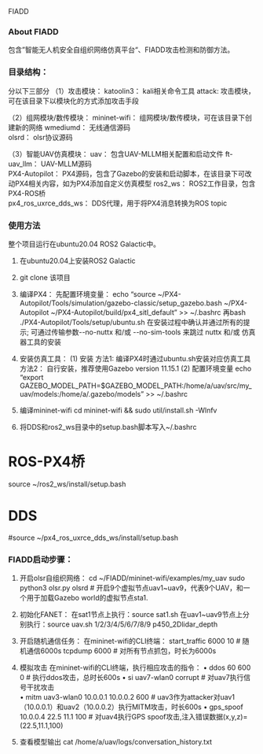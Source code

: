 ﻿FIADD


### About FIADD
包含”智能无人机安全自组织网络仿真平台“、FIADD攻击检测和防御方法。


### 目录结构：
分以下三部分
（1）攻击模块：
katoolin3：		kali相关命令工具
attack:		攻击模块，可在该目录下以模块化的方式添加攻击手段 
     
（2）组网模块/数传模块：
mininet-wifi：	组网模块/数传模块，可在该目录下创建新的网络
wmediumd：		无线通信源码   
olsrd：		olsr协议源码   
   
（3）智能UAV仿真模块：
uav：			包含UAV-MLLM相关配置和启动文件
ft-uav_llm：		UAV-MLLM源码              
PX4-Autopilot：	PX4源码，包含了Gazebo的安装和启动脚本，在该目录下可改动PX4相关内容，如为PX4添加自定义仿真模型
ros2_ws：		ROS2工作目录，包含PX4-ROS桥		
px4_ros_uxrce_dds_ws：	DDS代理，用于将PX4消息转换为ROS topic


### 使用方法
整个项目运行在ubuntu20.04 ROS2 Galactic中。
1. 在ubuntu20.04上安装ROS2 Galactic
2. git clone 该项目
3. 编译PX4：
先配置环境变量：
echo “source ~/PX4-Autopilot/Tools/simulation/gazebo-classic/setup_gazebo.bash ~/PX4-Autopilot ~/PX4-Autopilot/build/px4_sitl_default” >> ~/.bashrc
再bash ./PX4-Autopilot/Tools/setup/ubuntu.sh
	在安装过程中确认并通过所有的提示;
	可通过传输参数--no-nuttx 和/或 --no-sim-tools 来跳过 nuttx 和/或 仿真器工具的安装
4. 安装仿真工具：
(1) 安装
方法1:  编译PX4时通过ubuntu.sh安装对应仿真工具
方法2：  自行安装，推荐使用Gazebo version 11.15.1
(2) 配置环境变量
echo “export GAZEBO_MODEL_PATH=$GAZEBO_MODEL_PATH:/home/a/uav/src/my_uav/models:/home/a/.gazebo/models” >> ~/.bashrc 

5. 编译mininet-wifi
cd mininet-wifi  && sudo util/install.sh -Wlnfv  

6. 将DDS和ros2_ws目录中的setup.bash脚本写入~/.bashrc
# ROS-PX4桥
source ~/ros2_ws/install/setup.bash
# DDS
#source ~/px4_ros_uxrce_dds_ws/install/setup.bash


### FIADD启动步骤：
1. 开启olsr自组织网络：
cd ~/FIADD/mininet-wifi/examples/my_uav
sudo python3 olsr.py olsrd  # 开启9个虚拟节点uav1~uav9，代表9个UAV，和一个用于加载Gazebo world的虚拟节点sta1.

2. 初始化FANET：
在sat1节点上执行：source sat1.sh
在uav1~uav9节点上分别执行：source uav.sh 1/2/3/4/5/6/7/8/9 p450_2Dlidar_depth

3. 开启随机通信任务：
在mininet-wifi的CLI终端：
start_traffic 6000 10  	# 随机通信6000s
tcpdump 6000 		# 对所有节点抓包，时长为6000s

4. 模拟攻击
在mininet-wifi的CLI终端，执行相应攻击的指令：
    • ddos 60 600 0		# 执行ddos攻击，总时长600s 
    • si uav7-wlan0 corrupt	# 对uav7执行信号干扰攻击   
    • mitm uav3-wlan0 10.0.0.1 10.0.0.2 600	# uav3作为attacker对uav1（10.0.0.1）和uav2（10.0.0.2）执行MITM攻击，时长600s
    • gps_spoof 10.0.0.4  22.5 11.1 100  # 对uav4执行GPS spoof攻击,注入错误数据(x,y,z)=(22.5,11.1,100)

5. 查看模型输出
cat /home/a/uav/logs/conversation_history.txt



















